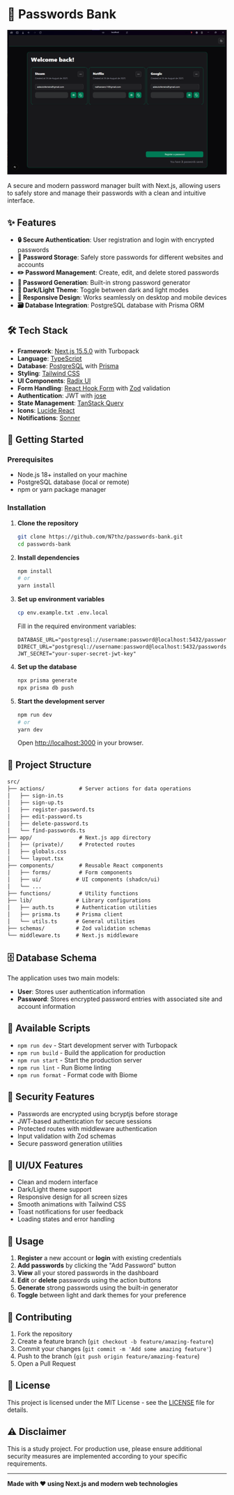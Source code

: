 # 🔐 Passwords Bank

![alt text](image.png)

A secure and modern password manager built with Next.js, allowing users to safely store and manage their passwords with a clean and intuitive interface.

## ✨ Features

- **🔒 Secure Authentication**: User registration and login with encrypted passwords
- **💾 Password Storage**: Safely store passwords for different websites and accounts
- **✏️ Password Management**: Create, edit, and delete stored passwords
- **🎲 Password Generation**: Built-in strong password generator
- **🌙 Dark/Light Theme**: Toggle between dark and light modes
- **📱 Responsive Design**: Works seamlessly on desktop and mobile devices
- **🗃️ Database Integration**: PostgreSQL database with Prisma ORM

## 🛠️ Tech Stack

- **Framework**: [Next.js 15.5.0](https://nextjs.org/) with Turbopack
- **Language**: [TypeScript](https://www.typescriptlang.org/)
- **Database**: [PostgreSQL](https://www.postgresql.org/) with [Prisma](https://www.prisma.io/)
- **Styling**: [Tailwind CSS](https://tailwindcss.com/)
- **UI Components**: [Radix UI](https://www.radix-ui.com/)
- **Form Handling**: [React Hook Form](https://react-hook-form.com/) with [Zod](https://zod.dev/) validation
- **Authentication**: JWT with [jose](https://github.com/panva/jose)
- **State Management**: [TanStack Query](https://tanstack.com/query/latest)
- **Icons**: [Lucide React](https://lucide.dev/)
- **Notifications**: [Sonner](https://sonner.emilkowal.ski/)

## 🚀 Getting Started

### Prerequisites

- Node.js 18+ installed on your machine
- PostgreSQL database (local or remote)
- npm or yarn package manager

### Installation

1. **Clone the repository**
   ```bash
   git clone https://github.com/N7thz/passwords-bank.git
   cd passwords-bank
   ```

2. **Install dependencies**
   ```bash
   npm install
   # or
   yarn install
   ```

3. **Set up environment variables**
   ```bash
   cp env.example.txt .env.local
   ```
   
   Fill in the required environment variables:
   ```env
   DATABASE_URL="postgresql://username:password@localhost:5432/passwords_bank"
   DIRECT_URL="postgresql://username:password@localhost:5432/passwords_bank"
   JWT_SECRET="your-super-secret-jwt-key"
   ```

4. **Set up the database**
   ```bash
   npx prisma generate
   npx prisma db push
   ```

5. **Start the development server**
   ```bash
   npm run dev
   # or
   yarn dev
   ```

   Open [http://localhost:3000](http://localhost:3000) in your browser.

## 📁 Project Structure

```
src/
├── actions/           # Server actions for data operations
│   ├── sign-in.ts
│   ├── sign-up.ts
│   ├── register-password.ts
│   ├── edit-password.ts
│   ├── delete-password.ts
│   └── find-passwords.ts
├── app/               # Next.js app directory
│   ├── (private)/     # Protected routes
│   ├── globals.css
│   └── layout.tsx
├── components/        # Reusable React components
│   ├── forms/         # Form components
│   ├── ui/           # UI components (shadcn/ui)
│   └── ...
├── functions/         # Utility functions
├── lib/              # Library configurations
│   ├── auth.ts       # Authentication utilities
│   ├── prisma.ts     # Prisma client
│   └── utils.ts      # General utilities
├── schemas/          # Zod validation schemas
└── middleware.ts     # Next.js middleware
```

## 🗄️ Database Schema

The application uses two main models:

- **User**: Stores user authentication information
- **Password**: Stores encrypted password entries with associated site and account information

## 🔧 Available Scripts

- `npm run dev` - Start development server with Turbopack
- `npm run build` - Build the application for production
- `npm run start` - Start the production server
- `npm run lint` - Run Biome linting
- `npm run format` - Format code with Biome

## 🔐 Security Features

- Passwords are encrypted using bcryptjs before storage
- JWT-based authentication for secure sessions
- Protected routes with middleware authentication
- Input validation with Zod schemas
- Secure password generation utilities

## 🎨 UI/UX Features

- Clean and modern interface
- Dark/Light theme support
- Responsive design for all screen sizes
- Smooth animations with Tailwind CSS
- Toast notifications for user feedback
- Loading states and error handling

## 📝 Usage

1. **Register** a new account or **login** with existing credentials
2. **Add passwords** by clicking the "Add Password" button
3. **View** all your stored passwords in the dashboard
4. **Edit** or **delete** passwords using the action buttons
5. **Generate** strong passwords using the built-in generator
6. **Toggle** between light and dark themes for your preference

## 🤝 Contributing

1. Fork the repository
2. Create a feature branch (`git checkout -b feature/amazing-feature`)
3. Commit your changes (`git commit -m 'Add some amazing feature'`)
4. Push to the branch (`git push origin feature/amazing-feature`)
5. Open a Pull Request

## 📄 License

This project is licensed under the MIT License - see the [LICENSE](LICENSE) file for details.

## ⚠️ Disclaimer

This is a study project. For production use, please ensure additional security measures are implemented according to your specific requirements.

---

**Made with ❤️ using Next.js and modern web technologies**
